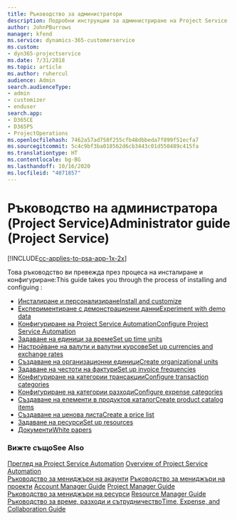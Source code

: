 ```yaml
---
title: Ръководство за администратори
description: Подробни инструкции за администриране на Project Service
author: JohnPBurrows
manager: kfend
ms.service: dynamics-365-customerservice
ms.custom:
- dyn365-projectservice
ms.date: 7/31/2018
ms.topic: article
ms.author: ruhercul
audience: Admin
search.audienceType:
- admin
- customizer
- enduser
search.app:
- D365CE
- D365PS
- ProjectOperations
ms.openlocfilehash: 7462a57ad750f255cfb48dbbeda7f899f51ecfa7
ms.sourcegitcommit: 5c4c9bf3ba018562d6cb3443c01d550489c415fa
ms.translationtype: HT
ms.contentlocale: bg-BG
ms.lasthandoff: 10/16/2020
ms.locfileid: "4071857"
---
```

# <a name="administrator-guide-project-service"></a><span data-ttu-id="1c10f-103">Ръководство на администратора (Project Service)</span><span class="sxs-lookup"><span data-stu-id="1c10f-103">Administrator guide (Project Service)</span></span>

[!INCLUDE[cc-applies-to-psa-app-1x-2x](../includes/cc-applies-to-psa-app-1x-2x.md)]

<span data-ttu-id="1c10f-104">Това ръководство ви превежда през процеса на инсталиране и конфигуриране:</span><span class="sxs-lookup"><span data-stu-id="1c10f-104">This guide takes you through the process of installing and configuing :</span></span>  
  
- [<span data-ttu-id="1c10f-105">Инсталиране и персонализиране</span><span class="sxs-lookup"><span data-stu-id="1c10f-105">Install and customize</span></span>](install-customize.md)
- [<span data-ttu-id="1c10f-106">Експериментиране с демонстрационни данни</span><span class="sxs-lookup"><span data-stu-id="1c10f-106">Experiment with demo data</span></span>](use-demo-data.md)
- [<span data-ttu-id="1c10f-107">Конфигуриране на Project Service Automation</span><span class="sxs-lookup"><span data-stu-id="1c10f-107">Configure Project Service Automation</span></span>](configure.md)
- [<span data-ttu-id="1c10f-108">Задаване на единици за време</span><span class="sxs-lookup"><span data-stu-id="1c10f-108">Set up time units</span></span>](set-up-time-units.md)
- [<span data-ttu-id="1c10f-109">Настройване на валути и валутни курсове</span><span class="sxs-lookup"><span data-stu-id="1c10f-109">Set up currencies and exchange rates</span></span>](set-up-currencies-exchange-rates.md)
- [<span data-ttu-id="1c10f-110">Създаване на организационни единици</span><span class="sxs-lookup"><span data-stu-id="1c10f-110">Create organizational units</span></span>](create-organizational-units.md)
- [<span data-ttu-id="1c10f-111">Задаване на честоти на фактури</span><span class="sxs-lookup"><span data-stu-id="1c10f-111">Set up invoice frequencies</span></span>](set-up-invoice-frequencies.md)
- [<span data-ttu-id="1c10f-112">Конфигуриране на категории трансакции</span><span class="sxs-lookup"><span data-stu-id="1c10f-112">Configure transaction categories</span></span>](configure-transaction-categories.md)
- [<span data-ttu-id="1c10f-113">Конфигуриране на категории разходи</span><span class="sxs-lookup"><span data-stu-id="1c10f-113">Configure expense categories</span></span>](configure-expense-categories.md)
- [<span data-ttu-id="1c10f-114">Създаване на елементи в продуктов каталог</span><span class="sxs-lookup"><span data-stu-id="1c10f-114">Create product catalog items</span></span>](create-product-catalog-items.md)
- [<span data-ttu-id="1c10f-115">Създаване на ценова листа</span><span class="sxs-lookup"><span data-stu-id="1c10f-115">Create a price list</span></span>](create-price-list.md)
- [<span data-ttu-id="1c10f-116">Задаване на ресурси</span><span class="sxs-lookup"><span data-stu-id="1c10f-116">Set up resources</span></span>](set-up-resources.md)
- [<span data-ttu-id="1c10f-117">Документи</span><span class="sxs-lookup"><span data-stu-id="1c10f-117">White papers</span></span>](white-papers.md)
  
### <a name="see-also"></a><span data-ttu-id="1c10f-118">Вижте също</span><span class="sxs-lookup"><span data-stu-id="1c10f-118">See Also</span></span>  
 <span data-ttu-id="1c10f-119">[Преглед на Project Service Automation](../psa/overview.md)  </span><span class="sxs-lookup"><span data-stu-id="1c10f-119">[Overview of Project Service Automation](../psa/overview.md)  </span></span>  
 <span data-ttu-id="1c10f-120">[Ръководство за мениджъри на акаунти](../psa/account-manager-guide.md) [Ръководство за мениджъри на проекти](../psa/project-manager-guide.md) </span><span class="sxs-lookup"><span data-stu-id="1c10f-120">[Account Manager Guide](../psa/account-manager-guide.md) [Project Manager Guide](../psa/project-manager-guide.md) </span></span>  
 <span data-ttu-id="1c10f-121">[Ръководство за мениджъри на ресурси](../psa/resource-manager-guide.md) </span><span class="sxs-lookup"><span data-stu-id="1c10f-121">[Resource Manager Guide](../psa/resource-manager-guide.md) </span></span>  
 [<span data-ttu-id="1c10f-122">Ръководство за време, разходи и сътрудничество</span><span class="sxs-lookup"><span data-stu-id="1c10f-122">Time, Expense, and Collaboration Guide</span></span>](../psa/time-expense-collaboration-guide.md)
